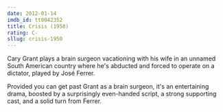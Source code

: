 ```yaml
---
date: 2012-01-14
imdb_id: tt0042352
title: Crisis (1950)
rating: C-
sllug: crisis-1950
---
```


Cary Grant plays a brain surgeon vacationing with his wife in an unnamed South American country where he's abducted and forced to operate on a dictator, played by José Ferrer.

Provided you can get past Grant as a brain surgeon, it's an entertaining drama, boosted by a surprisingly even-handed script, a strong supporting cast, and a solid turn from Ferrer.
